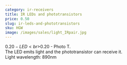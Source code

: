 ```yaml
---
category: ir-receivers
title: IR LEDs and phototransistors
price: 0.50
slug: ir-leds-and-phototransistors
sku: HGW
image: /images/sales/light_IRpair.jpg
---
```

$0.20 - LED
<br>$0.20 - Photo T.
<br>The LED emits light and the phototransistor can receive it.
<br>Light wavelength: 890nm
